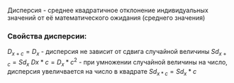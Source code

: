  Дисперсия - среднее квадратичное отклонение индивидуальных значений от её математического ожидания (среднего значения)
 ### Свойства дисперсии:
 $D_{x+c} = D_x$  - дисперсия не зависит от сдвига случайной величины
 $Sd_{x+c} = Sd_x$
 $D{x*c}=D_x *c^2$ - при умножении случайной величины на число, дисперсия увеличвается на число в квадрате
 $Sd_{x*c}=Sd_x *c$
 